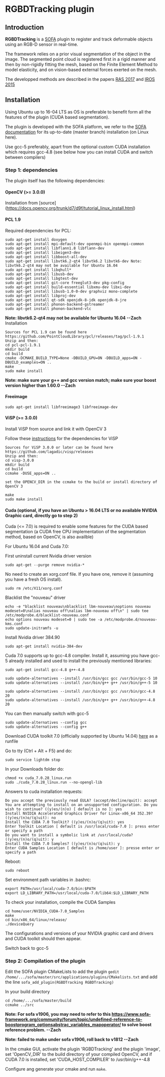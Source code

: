 # RGBDTracking plugin


## Introduction
**RGBDTracking** is a [SOFA](www.sofa-framework.com) plugin to register and track deformable objects using an RGB-D sensor in real-time.

The framework relies on a prior visual segmentation of the object in the image. The segmented point cloud is registered first in a rigid manner and then by
non-rigidly fitting the mesh, based on the Finite Element Method to model elasticity, and on vision-based external forces exerted on the mesh.

The developped methods are described in the papers [RAS 2017](http://wpage.unina.it/antoine.petit/RAS_2016_apetit.pdf) and [IROS 2015](http://wpage.unina.it/antoine.petit/deformable_object_tracking_vf.pdf)

## Installation

Using Ubuntu up to 16-04 LTS as OS is preferable to benefit form all the features of the plugin (CUDA based segmentation).

The plugin is developed with the SOFA platform, we refer to the [SOFA documentation](https://www.sofa-framework.org/documentation) for its up-to-date (master branch) installation (on Linux here).

Use gcc-5 preferably, apart from the optional custom CUDA installation which requires gcc-4.8 (see below how you can install CUDA and switch between compilers)

### Step 1: dependencies
The plugin itself has the following dependencies:

#### OpenCV (>= 3.0.0)
Installation from [source] (https://docs.opencv.org/trunk/d7/d9f/tutorial_linux_install.html)

#### PCL 1.9

Required dependencies for PCL:

```
sudo apt-get install doxygen
sudo apt-get install mpi-default-dev openmpi-bin openmpi-common
sudo apt-get install libflann1.8 libflann-dev
sudo apt-get install libeigen3-dev
sudo apt-get install libboost-all-dev
sudo apt-get install libvtk6.2-qt4 libvtk6.2 libvtk6-dev Note: libvtk6.2-qt4 may not be available for Ubuntu 16.04
sudo apt-get install libqhull*
sudo apt-get install libusb-dev
sudo apt-get install libgtest-dev
sudo apt-get install git-core freeglut3-dev pkg-config
sudo apt-get install build-essential libxmu-dev libxi-dev 
sudo apt-get install libusb-1.0-0-dev graphviz mono-complete
sudo apt-get install libproj-dev
sudo apt-get install qt-sdk openjdk-8-jdk openjdk-8-jre
sudo apt-get install phonon-backend-gstreamer
sudo apt-get install phonon-backend-vlc
```
**Note: libvtk6.2-qt4 may not be available for Ubuntu 16.04 --Zach**
Installation

```
Sources for PCL 1.9 can be found here https://github.com/PointCloudLibrary/pcl/releases/tag/pcl-1.9.1
Unzip and then:
cd pcl-pcl-1.9.1
mkdir build
cd build  
cmake -DCMAKE_BUILD_TYPE=None -DBUILD_GPU=ON -DBUILD_apps=ON -DBUILD_examples=ON ..
make  
sudo make install
```
**Note: make sure your g++ and gcc version match; make sure your boost version higher than 1.60.0 --Zach**
#### Freeimage

```
sudo apt-get install libfreeimage3 libfreeimage-dev
```

#### ViSP (>= 3.0.0)

Install ViSP from source and link it with OpenCV 3

Follow these [instructions](http://visp-doc.inria.fr/doxygen/visp-daily/tutorial-install-ubuntu.html) for the dependencies for ViSP

```
Sources for ViSP 3.0.0 or later can be found here https://github.com/lagadic/visp/releases
Unzip and then:
cd visp-3.0.0
mkdir build
cd build
ccmake -DUSE_apps=ON ..

set the OPENCV_DIR in the ccmake to the build or install directory of OpenCV 3

make
sudo make install
```

#### Cuda (optional, if you have an Ubuntu > 16.04 LTS or no available NVIDIA Graphic card, directly go to step 2)

Cuda (<= 7.0) is required to enable some features for the CUDA based segmentation (a CUDA free CPU implementation of the segmentation method, based on OpenCV, is also availble)

For Ubuntu 16.04 and Cuda 7.0:


First uninstall current Nvidia driver version

```
sudo apt-get --purge remove nvidia-*
```
No need to create an xorg.conf file. If you have one, remove it (assuming you have a fresh OS install).
```
sudo rm /etc/X11/xorg.conf
```

Blacklist the "nouveau" driver

```
echo -e "blacklist nouveau\nblacklist lbm-nouveau\noptions nouveau modeset=0\nalias nouveau off\nalias lbm-nouveau off\n" | sudo tee /etc/modprobe.d/blacklist-nouveau.conf
echo options nouveau modeset=0 | sudo tee -a /etc/modprobe.d/nouveau-kms.conf
sudo update-initramfs -u
```

Install Nvidia driver 384.90
```
sudo apt-get install nvidia-384-dev
```

Cuda 7.0 supports up to gcc-4.8 compiler.  Install it, assuming you have gcc-5 already installed and used to install the previously mentioned libraries:
```
sudo apt-get install gcc-4.8 g++-4.8

sudo update-alternatives --install /usr/bin/gcc gcc /usr/bin/gcc-5 10
sudo update-alternatives --install /usr/bin/g++ g++ /usr/bin/g++-5 10

sudo update-alternatives --install /usr/bin/gcc gcc /usr/bin/gcc-4.8 20
sudo update-alternatives --install /usr/bin/g++ g++ /usr/bin/g++-4.8 20
```
You can then manually switch with gcc-5

```
sudo update-alternatives --config gcc
sudo update-alternatives --config g++
```

Download CUDA toolkit 7.0 (officially supported by Ubuntu 14.04) [here](https://developer.nvidia.com/cuda-toolkit-70) as a runfile

Go to tty (Ctrl + Alt + F5) and do:
```
sudo service lightdm stop
```

In your Downloads folder do:
```
chmod +x cuda_7.0.28_linux.run
sudo ./cuda_7.0.28_linux.run --no-opengl-lib
```
Answers to cuda installation requests:
```
Do you accept the previously read EULA? (accept/decline/quit): accept
You are attempting to install on an unsupported configuration. Do you wish to continue? ((y)es/(n)o) [ default is no ]: yes
Install NVIDIA Accelerated Graphics Driver for Linux-x86_64 352.39? ((y)es/(n)o/(q)uit): no
Install the CUDA 7.0 Toolkit? ((y)es/(n)o/(q)uit): yes
Enter Toolkit Location [ default is /usr/local/cuda-7.0 ]: press enter or specify a path
Do you want to install a symbolic link at /usr/local/cuda? ((y)es/(n)o/(q)uit): y
Install the CUDA 7.0 Samples? ((y)es/(n)o/(q)uit): y
Enter CUDA Samples Location [ default is /home/user ]: presse enter or specify a path
```
Reboot:

```
sudo reboot
```

Set environment path variables in .bashrc:

```
export PATH=/usr/local/cuda-7.0/bin:$PATH
export LD_LIBRARY_PATH=/usr/local/cuda-7.0/lib64:$LD_LIBRARY_PATH
```

To check your installation, compile the CUDA Samples

```
cd home/user/NVIDIA_CUDA-7.0_Samples
make
cd bin/x86_64/linux/release/
./deviceQuery
```
The configurations and versions of your NVIDIA graphic card and drivers and CUDA toolkit should then appear.

Switch back to gcc-5

### Step 2: Compilation of the plugin

Edit the SOFA plugin CMakeLists to add the plugin `gedit /home/.../sofa/master/src/applications/plugins/CMakelists.txt`
and add the line `sofa_add_plugin(RGBDTracking RGBDTracking)`

In your build directory
```
cd /home/.../sofa/master/build
ccmake ../src
```
**Note: For sofa v1906, you may need to refer to this  https://www.sofa-framework.org/community/forum/topic/undefined-reference-to-boostprogram_optionsabstrac_variables_mapoperator/ to solve boost reference problem. --Zach**

**Note: failed to make under sofa v1906, roll back to v1812 --Zach**

In the cmake GUI, activate the plugin 'RGBDTracking' and the plugin 'image', set 'OpenCV_DIR' to the build directory of your compiled OpenCV,
and if CUDA 7.0 is installed, set 'CUDA_HOST_COMPILER' to /usr/bin/g++-4.8

Configure ang generate your cmake and run `make`.
